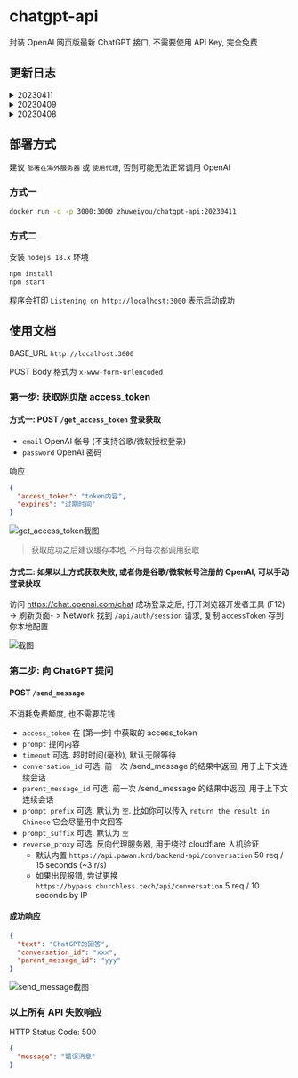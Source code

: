 # chatgpt-api

封装 OpenAI 网页版最新 ChatGPT 接口, 不需要使用 API Key, 完全免费

## 更新日志

<details>
  <summary>20230411</summary>

- 打印请求日志
- 失败时使用 status 500, 以区分错误请求
- prompt_prefix 默认为空
</details>

<details>
  <summary>20230409</summary>

-  `增加` 使用 API 登录 `/get_access_token`
</details>

<details>
  <summary>20230408</summary>

-  `修改` `reverse_proxy` 内置为 `https://api.pawan.krd/backend-api/conversation`
</details>

## 部署方式

建议 `部署在海外服务器` 或 `使用代理`, 否则可能无法正常调用 OpenAI

### 方式一

```bash
docker run -d -p 3000:3000 zhuweiyou/chatgpt-api:20230411
```

### 方式二

安装 `nodejs 18.x` 环境

```bash
npm install
npm start
```

程序会打印 `Listening on http://localhost:3000` 表示启动成功

## 使用文档

BASE_URL `http://localhost:3000`

POST Body 格式为 `x-www-form-urlencoded`

### 第一步: 获取网页版 access_token

#### 方式一: POST `/get_access_token` 登录获取

- `email` OpenAI 帐号 (不支持谷歌/微软授权登录)
- `password` OpenAI 密码

响应

```json
{
  "access_token": "token内容",
  "expires": "过期时间"
}
```

![get_access_token截图](https://user-images.githubusercontent.com/8413791/230726142-7bc08fad-a46b-497b-be57-1ca4cd57e4f8.png)

> 获取成功之后建议缓存本地, 不用每次都调用获取

#### 方式二: 如果以上方式获取失败, 或者你是谷歌/微软帐号注册的 OpenAI, 可以手动登录获取

访问 <https://chat.openai.com/chat> 成功登录之后, 打开浏览器开发者工具 (F12) -> 刷新页面- > Network
找到 `/api/auth/session` 请求, 复制 `accessToken` 存到你本地配置

![截图](https://user-images.githubusercontent.com/8413791/225305658-188ec53c-c3ee-4ec6-9306-9ff9ce2c94af.png)

### 第二步: 向 ChatGPT 提问

#### POST `/send_message`

不消耗免费额度, 也不需要花钱

- `access_token` 在 [第一步] 中获取的 access_token
- `prompt` 提问内容
- `timeout` 可选. 超时时间(毫秒), 默认无限等待
- `conversation_id` 可选. 前一次 /send_message 的结果中返回, 用于上下文连续会话
- `parent_message_id` 可选. 前一次 /send_message 的结果中返回, 用于上下文连续会话
- `prompt_prefix` 可选. 默认为 `空`. 比如你可以传入 `return the result in Chinese` 它会尽量用中文回答
- `prompt_suffix` 可选. 默认为 `空`
- `reverse_proxy` 可选. 反向代理服务器, 用于绕过 cloudflare 人机验证
    - 默认内置 `https://api.pawan.krd/backend-api/conversation` 50 req / 15 seconds (~3 r/s)
    - 如果出现报错, 尝试更换 `https://bypass.churchless.tech/api/conversation` 5 req / 10 seconds by IP

#### 成功响应

```json
{
  "text": "ChatGPT的回答",
  "conversation_id": "xxx",
  "parent_message_id": "yyy"
}
```

![send_message截图](https://user-images.githubusercontent.com/8413791/226363534-5c856f41-1acb-4615-bcbd-b169d3f294e1.png)

### 以上所有 API 失败响应

HTTP Status Code: 500

```json
{
  "message": "错误消息"
}
```
